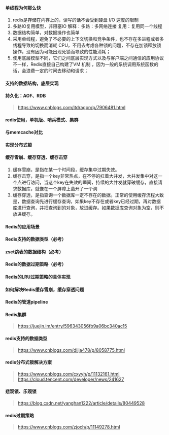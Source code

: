 ####  单线程为何那么快

1. redis是存储在内存上的，读写的话不会受到硬盘 I/O 速度的限制
2. 多路IO复用模型，非阻塞IO     解释：多路：多网络连接   复用：复用同一个线程
3. 数据结构简单，对数据操作也简单
4. 采用单线程，避免了不必要的上下文切换和竞争条件，也不存在多进程或者多线程导致的切换而消耗 CPU，不用去考虑各种锁的问题，不存在加锁释放锁操作，没有因为可能出现死锁而导致的性能消耗；
5. 使用底层模型不同，它们之间底层实现方式以及与客户端之间通信的应用协议不一样，Redis直接自己构建了VM 机制 ，因为一般的系统调用系统函数的话，会浪费一定的时间去移动和请求；

####  支持的数据结构，底层实现

####  持久化：AOF、RDB

> https://www.cnblogs.com/itdragon/p/7906481.html

####  redis使用，单机版、哨兵模式、集群

####  与memcache对比

####  实现分布式锁

####   缓存雪崩、缓存穿透、缓存击穿

1. 缓存雪崩，是指在某一个时间段，缓存集中过期失效。
2. 缓存击穿，是指一个key非常热点，在不停的扛着大并发，大并发集中对这一个点进行访问，当这个key在失效的瞬间，持续的大并发就穿破缓存，直接请求数据库，就像在一个屏障上凿开了一个洞
3. 缓存穿透，是指查询一个数据库一定不存在的数据。正常的使用缓存流程大致是，数据查询先进行缓存查询，如果key不存在或者key已经过期，再对数据库进行查询，并把查询到的对象，放进缓存。如果数据库查询对象为空，则不放进缓存。

####  Redis的应用场景

####  Redis支持的数据类型（必考）

####  zset跳表的数据结构（必考）

####  Redis的数据过期策略（必考）

####   Redis的LRU过期策略的具体实现

####   如何解决Redis缓存雪崩，缓存穿透问题

####   Redis的管道pipeline

####  Redis集群

> https://juejin.im/entry/596343056fb9a06bc340ac15

#### redis支持的数据类型

> https://www.cnblogs.com/dijia478/p/8058775.html

#### redis分布式锁解决方案

> https://www.cnblogs.com/cxyyh/p/11132161.html
> https://cloud.tencent.com/developer/news/241627

#### 悲观锁、乐观锁

> https://blog.csdn.net/yanghan1222/article/details/80449528

#### redis过期策略

> https://www.cnblogs.com/zjoch/p/11149278.html

